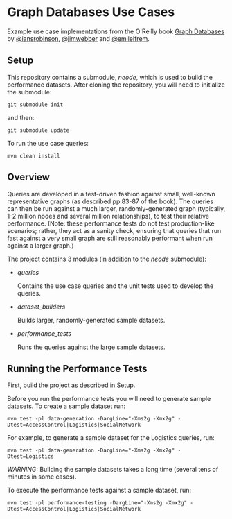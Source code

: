 Graph Databases Use Cases
=========================

Example use case implementations from the O'Reilly book [Graph Databases](http://graphdatabases.com/) by [@iansrobinson](http://twitter.com/iansrobinson), [@jimwebber](http://twitter.com/jimwebber) and [@emileifrem](http://twitter.com/emileifrem).

Setup
-----

This repository contains a submodule, _neode_, which is used to build the performance datasets. After cloning the repository, you will need to initialize the submodule:

    git submodule init

and then:

    git submodule update

To run the use case queries:

    mvn clean install

Overview
--------

Queries are developed in a test-driven fashion against small, well-known representative graphs (as described pp.83-87 of the book). The queries can then be run against a much larger, randomly-generated graph (typically, 1-2 million nodes and several million relationships), to test their relative performance. (Note: these performance tests do not test production-like scenarios; rather, they act as a sanity check, ensuring that queries that run fast against a very small graph are still reasonably performant when run against a larger graph.)

The project contains 3 modules (in addition to the _neode_ submodule):

*  _queries_

   Contains the use case queries and the unit tests used to develop the queries.
* _dataset_builders_

   Builds larger, randomly-generated sample datasets.
* _performance_tests_

   Runs the queries against the large sample datasets.

Running the Performance Tests
-----------------------------

First, build the project as described in Setup.

Before you run the performance tests you will need to generate sample datasets. To create a sample dataset run:

    mvn test -pl data-generation -DargLine="-Xms2g -Xmx2g" -Dtest=AccessControl|Logistics|SocialNetwork

For example, to generate a sample dataset for the Logistics queries, run:

    mvn test -pl data-generation -DargLine="-Xms2g -Xmx2g" -Dtest=Logistics

*WARNING:* Building the sample datasets takes a long time (several tens of minutes in some cases).

To execute the performance tests against a sample dataset, run:

    mvn test -pl performance-testing -DargLine="-Xms2g -Xmx2g" -Dtest=AccessControl|Logistics|SocialNetwork
